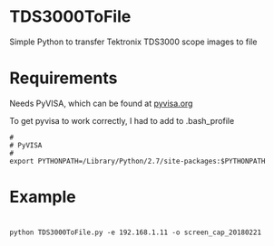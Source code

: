 # TDS3000ToFile
Simple Python to transfer Tektronix TDS3000 scope images to file

# Requirements
Needs PyVISA, which can be found at [pyvisa.org](https://pyvisa.readthedocs.org/en/stable/)

To get pyvisa to work correctly, I had to add to .bash_profile
````
#
# PyVISA
#
export PYTHONPATH=/Library/Python/2.7/site-packages:$PYTHONPATH
````

##
#
# Example
#
`python TDS3000ToFile.py -e 192.168.1.11 -o screen_cap_20180221`

